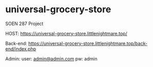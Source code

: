 # universal-grocery-store
SOEN 287 Project

HOST: https://universal-grocery-store.littlenightmare.top/

Back-end: https://universal-grocery-store.littlenightmare.top/back-end/index.php

Admin:
user: admin@admin.com
pw: admin
